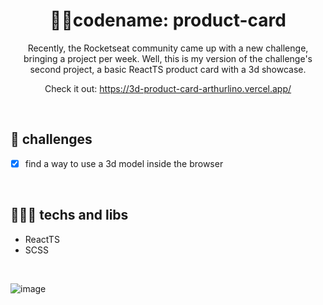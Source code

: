 <h1 align="center"> 🐱‍👤codename: product-card</h1>

<p align="center">Recently, the Rocketseat community came up with a new challenge, bringing a project per week.
Well, this is my version of the challenge's second project, a basic ReactTS product card with a 3d showcase.</p>

<p align="center"> Check it out: <a href="https://3d-product-card-arthurlino.vercel.app/" target="_blank">https://3d-product-card-arthurlino.vercel.app/</a></p>

<br />

## 🏹 challenges 
- [X] find a way to use a 3d model inside the browser

<br />

## 👨🏻‍💻 techs and libs
- ReactTS
- SCSS

<br />

![image](https://user-images.githubusercontent.com/74681686/213036570-474d3a22-1133-417d-8b6d-ee9811d361d6.png)
